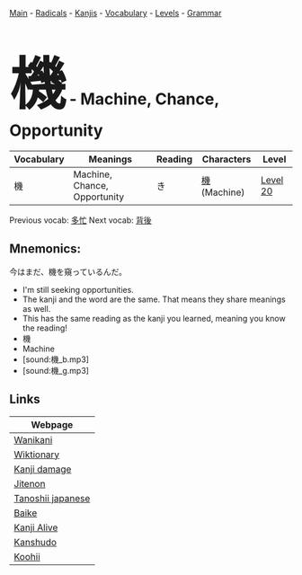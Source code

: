 <style> bigfont {font-size: 100px}</style>
[Main](../README.md) -
[Radicals](../radicals.md) -
[Kanjis](../kanjis.md) -
[Vocabulary](../vocabulary.md) -
[Levels](../levels.md) -
[Grammar](../grammar.md)
# <bigfont> 機</bigfont> - Machine, Chance, Opportunity 

| Vocabulary | Meanings | Reading | Characters | Level |
| --- | --- | --- | --- | --- |
| 機 | Machine, Chance, Opportunity | き |  [機](../kanjis/機.md) (Machine) | [Level 20](../levels/wk_level20.md) |

Previous vocab: [多忙](多忙.md) Next vocab: [背後](背後.md) 

## Mnemonics:
今はまだ、機を窺っているんだ。
* I'm still seeking opportunities.
* The kanji and the word are the same. That means they share meanings as well.
* This has the same reading as the kanji you learned, meaning you know the reading!
* 機
* Machine
* [sound:機_b.mp3]
* [sound:機_g.mp3]


## Links 

| Webpage |
| --- |
| [Wanikani          ](https://www.wanikani.com/kanji/機) |
| [Wiktionary        ](https://en.wiktionary.org/wiki/機) |
| [Kanji damage      ](http://www.kanjidamage.com/kanji/search?utf8=✓&q=機) |
| [Jitenon           ](https://jitenon.com/kanji/機) |
| [Tanoshii japanese ](https://www.tanoshiijapanese.com/dictionary/kanji.cfm?k=機) |
| [Baike             ](https://baike.baidu.com/item/機) |
| [Kanji Alive       ](https://app.kanjialive.com/機) |
| [Kanshudo          ](https://www.kanshudo.com/searchmn?q=機) |
| [Koohii            ](https://kanji.koohii.com/study/kanji/機) |

